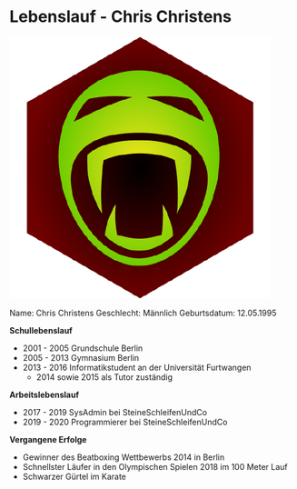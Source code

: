 # Lebenslauf - Chris Christens

![Lebenslauf Bild](bild.png)

Name: Chris Christens
Geschlecht: Männlich
Geburtsdatum: 12.05.1995

**Schullebenslauf**
* 2001 - 2005 Grundschule Berlin
* 2005 - 2013 Gymnasium Berlin
* 2013 - 2016 Informatikstudent an der Universität Furtwangen
    * 2014 sowie 2015 als Tutor zuständig

**Arbeitslebenslauf**
* 2017 - 2019 SysAdmin bei SteineSchleifenUndCo
* 2019 - 2020 Programmierer bei SteineSchleifenUndCo

**Vergangene Erfolge**
* Gewinner des Beatboxing Wettbewerbs 2014 in Berlin
* Schnellster Läufer in den Olympischen Spielen 2018 im 100 Meter Lauf
* Schwarzer Gürtel im Karate
